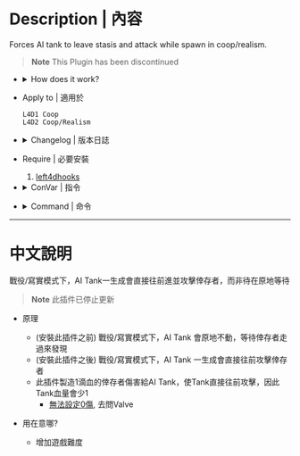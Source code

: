 # Description | 內容
Forces AI tank to leave stasis and attack while spawn in coop/realism.

> __Note__ This Plugin has been discontinued

* <details><summary>How does it work?</summary>

	* (Before) AI Tank will stand still until survivors come over and see the tank in coop/realism mode
	* (After) AI Tank will move forward to attack survivors when spawned in coop/realism mode
	* Make 1-Damage-point of random alive survivor on ai tank to make tank leave stasis
		* [Can't set 0 damage](https://developer.valvesoftware.com/wiki/Point_hurt), go ask valve
</details>

* Apply to | 適用於
	```
	L4D1 Coop
	L4D2 Coop/Realism
	```

* <details><summary>Changelog | 版本日誌</summary>

    * Archived (2024-8-22)
        * This Plugin has been discontinued

	* v1.1h (2023-8-19)
		* Optimize Code

	* v1.0h (2023-7-27)
		* Remake Code
		* Add ConVar

	* v0.1
		* [Original Plugin by XDglory](https://forums.alliedmods.net/showpost.php?p=2679726&postcount=13)
</details>

* Require | 必要安裝
	1. [left4dhooks](https://forums.alliedmods.net/showthread.php?t=321696)

* <details><summary>ConVar | 指令</summary>

	* cfg\sourcemod\l4d_tankAttackOnSpawn.cfg
		```php
		// 0=Plugin off, 1=Plugin on.
		l4d_tankAttackOnSpawn_allow "1"

		// Tank chases survivors in seconds after tank spawns in coop
		l4d_tankAttackOnSpawn_seconds "3.0"
		```
</details>

* <details><summary>Command | 命令</summary>

	None
</details>

- - - -
# 中文說明
戰役/寫實模式下，AI Tank一生成會直接往前進並攻擊倖存者，而非待在原地等待

> __Note__ 此插件已停止更新

* 原理
	* (安裝此插件之前) 戰役/寫實模式下，AI Tank 會原地不動，等待倖存者走過來發現
	* (安裝此插件之後) 戰役/寫實模式下，AI Tank 一生成會直接往前攻擊倖存者
	* 此插件製造1滴血的倖存者傷害給AI Tank，使Tank直接往前攻擊，因此Tank血量會少1
		* [無法設定0傷](https://developer.valvesoftware.com/wiki/Point_hurt), 去問Valve

* 用在意哪?
	* 增加遊戲難度
